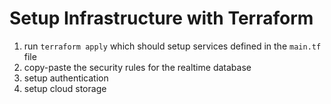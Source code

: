 # Setup Infrastructure with Terraform

1. run `terraform apply` which should setup services defined in the `main.tf` file
2. copy-paste the security rules for the realtime database
3. setup authentication
4. setup cloud storage
